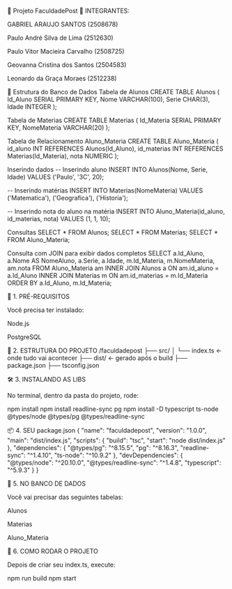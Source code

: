 📘 Projeto FaculdadePost
👥 INTEGRANTES:

GABRIEL ARAUJO SANTOS (2508678)

Paulo André Silva de Lima (2512630)

Paulo Vitor Macieira Carvalho (2508725)

Geovanna Cristina dos Santos (2504583)

Leonardo da Graça Moraes (2512238)

🧱 Estrutura do Banco de Dados
Tabela de Alunos
CREATE TABLE Alunos (
    Id_Aluno SERIAL PRIMARY KEY,
    Nome VARCHAR(100),
    Serie CHAR(3),
    Idade INTEGER
);

Tabela de Materias
CREATE TABLE Materias (
    Id_Materia SERIAL PRIMARY KEY,
    NomeMateria VARCHAR(20)
);

Tabela de Relacionamento Aluno_Materia
CREATE TABLE Aluno_Materia (
    id_aluno INT REFERENCES Alunos(Id_Aluno),
    id_materias INT REFERENCES Materias(Id_Materia),
    nota NUMERIC
);

Inserindo dados
-- Inserindo aluno
INSERT INTO Alunos(Nome, Serie, Idade) 
VALUES ('Paulo', '3C', 20);

-- Inserindo matérias
INSERT INTO Materias(NomeMateria) 
VALUES ('Matematica'), ('Geografica'), ('Historia');

-- Inserindo nota do aluno na matéria
INSERT INTO Aluno_Materia(id_aluno, id_materias, nota) 
VALUES (1, 1, 10);

Consultas
SELECT * FROM Alunos;
SELECT * FROM Materias;
SELECT * FROM Aluno_Materia;

Consulta com JOIN para exibir dados completos
SELECT 
    a.Id_Aluno,
    a.Nome AS NomeAluno,
    a.Serie,
    a.Idade,
    m.Id_Materia,
    m.NomeMateria,
    am.nota
FROM Aluno_Materia am
INNER JOIN Alunos a ON am.id_aluno = a.Id_Aluno
INNER JOIN Materias m ON am.id_materias = m.Id_Materia
ORDER BY a.Id_Aluno, m.Id_Materia;

🎒 1. PRÉ-REQUISITOS

Você precisa ter instalado:

Node.js

PostgreSQL

📁 2. ESTRUTURA DO PROJETO
/faculdadepost
├── src/
│   └── index.ts       ← onde tudo vai acontecer
├── dist/              ← gerado após o build
├── package.json
├── tsconfig.json

🛠️ 3. INSTALANDO AS LIBS

No terminal, dentro da pasta do projeto, rode:

npm install
npm install readline-sync pg
npm install -D typescript ts-node @types/node @types/pg @types/readline-sync

📦 4. SEU package.json
{
  "name": "faculdadepost",
  "version": "1.0.0",
  "main": "dist/index.js",
  "scripts": {
    "build": "tsc",
    "start": "node dist/index.js"
  },
  "dependencies": {
    "@types/pg": "^8.15.5",
    "pg": "^8.16.3",
    "readline-sync": "^1.4.10",
    "ts-node": "^10.9.2"
  },
  "devDependencies": {
    "@types/node": "^20.10.0",
    "@types/readline-sync": "^1.4.8",
    "typescript": "^5.9.3"
  }
}

🧱 5. NO BANCO DE DADOS

Você vai precisar das seguintes tabelas:

Alunos

Materias

Aluno_Materia

🧪 6. COMO RODAR O PROJETO

Depois de criar seu index.ts, execute:

npm run build
npm start
